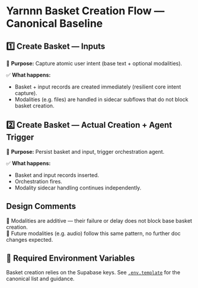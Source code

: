 # Yarnnn Basket Creation Flow — Canonical Baseline

## 1️⃣ Create Basket — Inputs

👑 **Purpose:** Capture atomic user intent (base text + optional modalities).

✅ **What happens:**  
- Basket + input records are created immediately (resilient core intent capture).  
- Modalities (e.g. files) are handled in sidecar subflows that do not block basket creation.

## 2️⃣ Create Basket — Actual Creation + Agent Trigger

👑 **Purpose:** Persist basket and input, trigger orchestration agent.

✅ **What happens:**  
- Basket and input records inserted.  
- Orchestration fires.  
- Modality sidecar handling continues independently.

## Design Comments

📌 Modalities are additive — their failure or delay does not block base basket creation.  
📌 Future modalities (e.g. audio) follow this same pattern, no further doc changes expected.

## 🔧 Required Environment Variables

Basket creation relies on the Supabase keys. See [`.env.template`](../.env.template) for the canonical list and guidance.
